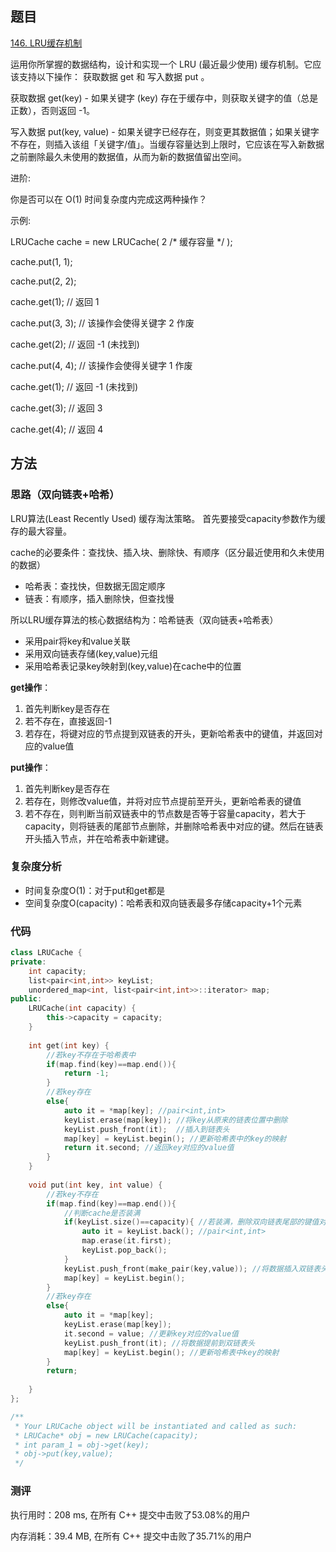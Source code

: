 ## 题目

[146. LRU缓存机制](https://leetcode-cn.com/problems/lru-cache/)

运用你所掌握的数据结构，设计和实现一个  LRU (最近最少使用) 缓存机制。它应该支持以下操作： 获取数据 get 和 写入数据 put 。

获取数据 get(key) - 如果关键字 (key) 存在于缓存中，则获取关键字的值（总是正数），否则返回 -1。

写入数据 put(key, value) - 如果关键字已经存在，则变更其数据值；如果关键字不存在，则插入该组「关键字/值」。当缓存容量达到上限时，它应该在写入新数据之前删除最久未使用的数据值，从而为新的数据值留出空间。

 

进阶:

你是否可以在 O(1) 时间复杂度内完成这两种操作？


示例:

LRUCache cache = new LRUCache( 2 /* 缓存容量 */ );

cache.put(1, 1);

cache.put(2, 2);

cache.get(1);       // 返回  1

cache.put(3, 3);    // 该操作会使得关键字 2 作废

cache.get(2);       // 返回 -1 (未找到)

cache.put(4, 4);    // 该操作会使得关键字 1 作废

cache.get(1);       // 返回 -1 (未找到)

cache.get(3);       // 返回  3

cache.get(4);       // 返回  4



## 方法

### 思路（双向链表+哈希）

LRU算法(Least Recently Used) 缓存淘汰策略。 首先要接受capacity参数作为缓存的最大容量。

cache的必要条件：查找快、插入块、删除快、有顺序（区分最近使用和久未使用的数据）

- 哈希表：查找快，但数据无固定顺序
- 链表：有顺序，插入删除快，但查找慢

所以LRU缓存算法的核心数据结构为：哈希链表（双向链表+哈希表）

- 采用pair将key和value关联
- 采用双向链表存储(key,value)元组
- 采用哈希表记录key映射到(key,value)在cache中的位置

**get操作**：

1. 首先判断key是否存在
2. 若不存在，直接返回-1
3. 若存在，将键对应的节点提到双链表的开头，更新哈希表中的键值，并返回对应的value值

**put操作**：

1. 首先判断key是否存在
2. 若存在，则修改value值，并将对应节点提前至开头，更新哈希表的键值
3. 若不存在，则判断当前双链表中的节点数是否等于容量capacity，若大于capacity，则将链表的尾部节点删除，并删除哈希表中对应的键。然后在链表开头插入节点，并在哈希表中新建键。

### 复杂度分析

- 时间复杂度O(1)：对于put和get都是
- 空间复杂度O(capacity)：哈希表和双向链表最多存储capacity+1个元素

### 代码

```cpp
class LRUCache {
private:
    int capacity;
    list<pair<int,int>> keyList;
    unordered_map<int, list<pair<int,int>>::iterator> map;
public:
    LRUCache(int capacity) {
        this->capacity = capacity;
    }
    
    int get(int key) {
        //若key不存在于哈希表中
        if(map.find(key)==map.end()){
            return -1;
        }
        //若key存在
        else{
            auto it = *map[key]; //pair<int,int>
            keyList.erase(map[key]); //将key从原来的链表位置中删除
            keyList.push_front(it);  //插入到链表头
            map[key] = keyList.begin(); //更新哈希表中的key的映射
            return it.second; //返回key对应的value值
        }
    }
    
    void put(int key, int value) {
        //若key不存在
        if(map.find(key)==map.end()){
            //判断cache是否装满
            if(keyList.size()==capacity){ //若装满，删除双向链表尾部的键值对以及哈希表中相应的映射
                auto it = keyList.back(); //pair<int,int>
                map.erase(it.first);
                keyList.pop_back();
            }
            keyList.push_front(make_pair(key,value)); //将数据插入双链表头
            map[key] = keyList.begin();
        }
        //若key存在
        else{
            auto it = *map[key];
            keyList.erase(map[key]);
            it.second = value; //更新key对应的value值
            keyList.push_front(it); //将数据提前到双链表头
            map[key] = keyList.begin(); //更新哈希表中key的映射
        }
        return;
        
    }
};

/**
 * Your LRUCache object will be instantiated and called as such:
 * LRUCache* obj = new LRUCache(capacity);
 * int param_1 = obj->get(key);
 * obj->put(key,value);
 */
```



### 测评

执行用时：208 ms, 在所有 C++ 提交中击败了53.08%的用户

内存消耗：39.4 MB, 在所有 C++ 提交中击败了35.71%的用户
